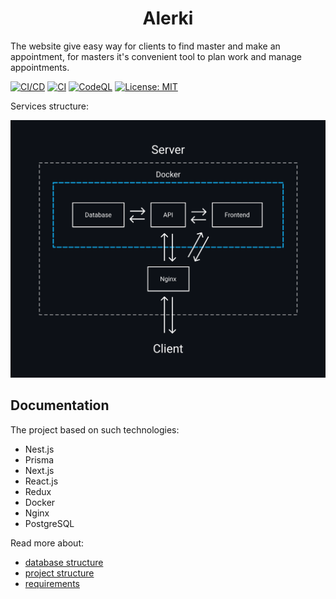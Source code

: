<p align="center">
  <h1 align="center">Alerki</h1>
</p>

The website give easy way for clients to find master and make an appointment, for masters it's convenient tool to plan work and manage appointments.

[![CI/CD](https://github.com/Sasha-hk/Alerki/actions/workflows/ci-cd.yml/badge.svg)](https://github.com/Sasha-hk/Alerki/actions/workflows/ci-cd.yml)
[![CI](https://github.com/Sasha-hk/Alerki/actions/workflows/ci.yml/badge.svg)](https://github.com/Sasha-hk/Alerki/actions/workflows/ci.yml)
[![CodeQL](https://github.com/Sasha-hk/Alerki/actions/workflows/codeql-analysis.yml/badge.svg)](https://github.com/Sasha-hk/Alerki/actions/workflows/codeql-analysis.yml)
[![License: MIT](https://img.shields.io/badge/License-MIT-yellow.svg)](https://opensource.org/licenses/MIT)

Services structure:
<!-- **Services structure** -->

<p align="center">
  <img src="./docs/images/services-structure.svg">
</p>

## Documentation

The project based on such technologies:

- Nest.js
- Prisma
- Next.js
- React.js
- Redux
- Docker
- Nginx
- PostgreSQL

Read more about:

- [database structure](./docs/database-structure.md)
- [project structure](./docs/project-structure.md)
- [requirements](./docs/requirements.md)
